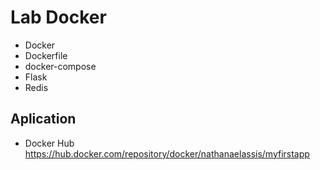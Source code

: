 # Lab Docker

- Docker
- Dockerfile
- docker-compose
- Flask
- Redis

## Aplication

- Docker Hub
https://hub.docker.com/repository/docker/nathanaelassis/myfirstapp
